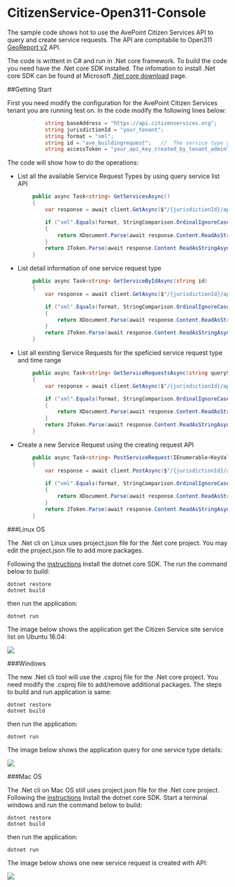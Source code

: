 # CitizenService-Open311-Console

The sample code shows hot to use the AvePoint Citizen Services API to query and create service requests. The API are compitabile to Open311 [GeoReport v2](http://wiki.open311.org/GeoReport_v2/) API.

The code is writtent in C# and run in .Net core framework. To build the code you need have the .Net core SDK installed. The infomation to install .Net core SDK can be found at Microsoft [.Net core download](https://www.microsoft.com/net/download/core) page.  

##Getting Start

First you need modify the configuration for the AvePoint Citizen Services tenant you are running test on. In the code modify the following lines below:

``` C#
            string baseAddress = "https://api.citizenservices.org";
            string jurisdictionId = "your_tenant";   
            string format = "xml";
            string id = "ave_buildingrequest";   //  The service type you will create new request
            string accessToken = "your_api_key_created_by_tenant_admin";
```            

The code will show how to do the operations:

* List all the available Service Request Types by using query service list API

``` C#
        public async Task<string> GetServicesAsync()
        {
            var response = await client.GetAsync($"/{jurisdictionId}/api/beta/services.{format}", token);

            if ("xml".Equals(format, StringComparison.OrdinalIgnoreCase))
            {
                return XDocument.Parse(await response.Content.ReadAsStringAsync()).ToString();
            }
            return JToken.Parse(await response.Content.ReadAsStringAsync()).ToString(Newtonsoft.Json.Formatting.Indented);
        }

```

* List detail information of one service request type

``` C#
        public async Task<string> GetServiceByIdAsync(string id)
        {
            var response = await client.GetAsync($"/{jurisdictionId}/api/beta/services/{id}.{format}", token);

            if ("xml".Equals(format, StringComparison.OrdinalIgnoreCase))
            {
                return XDocument.Parse(await response.Content.ReadAsStringAsync()).ToString();
            }
            return JToken.Parse(await response.Content.ReadAsStringAsync()).ToString(Newtonsoft.Json.Formatting.Indented);
        }
```

* List all existing Service Requests for the speficied service request type and time range

``` C#
        public async Task<string> GetServiceRequestsAsync(string queryString)
        {
            var response = await client.GetAsync($"/{jurisdictionId}/api/beta/requests.{format}?{queryString}", token);

            if ("xml".Equals(format, StringComparison.OrdinalIgnoreCase))
            {
                return XDocument.Parse(await response.Content.ReadAsStringAsync()).ToString();
            }
            return JToken.Parse(await response.Content.ReadAsStringAsync()).ToString(Newtonsoft.Json.Formatting.Indented);
        }
```

* Create a new Service Request using the creating request API


``` C#
        public async Task<string> PostServiceRequest(IEnumerable<KeyValuePair<string, string>> request)
        {
            var response = await client.PostAsync($"/{jurisdictionId}/api/beta/requests.{format}", new FormUrlEncodedContent(request));

            if ("xml".Equals(format, StringComparison.OrdinalIgnoreCase))
            {
                return XDocument.Parse(await response.Content.ReadAsStringAsync()).ToString();
            }
            return JToken.Parse(await response.Content.ReadAsStringAsync()).ToString(Newtonsoft.Json.Formatting.Indented);
        }
```

###Linux OS

The .Net cli on Linux uses project.json file for the .Net core project. You may edit the project.json file to add more packages.

Following the [instructions](https://www.microsoft.com/net/core#macos) Install the dotnet core SDK. 
The run the command below to build:

```
dotnet restore
dotnet build
```
then run the application:

```
dotnet run
```

The image below shows the application get the Citizen Service site service list on Ubuntu 16.04:

![](https://github.com/readpuppy/CitizenService-Open311-Console/blob/master/imgs/1.png)

###Windows

The new .Net cli tool will use the .csproj file for the .Net core project. You need modify the  .csproj file to add/remove additional packages. The steps to build and run application is same:

```
dotnet restore
dotnet build
```
then run the application:

```
dotnet run
```

The image below shows the application query for one service type details:

![](https://github.com/readpuppy/CitizenService-Open311-Console/blob/master/imgs/2.png)

###Mac OS

The .Net cli on Mac OS still uses project.json file for the .Net core project. Following the [instructions](https://www.microsoft.com/net/core#macos) Install the dotnet core SDK. 
Start a terminal windows and run the command below to build:

```
dotnet restore
dotnet build
```
then run the application:

```
dotnet run
```
The image below shows one new service request is created with API:

![](https://github.com/readpuppy/CitizenService-Open311-Console/blob/master/imgs/3.png)


